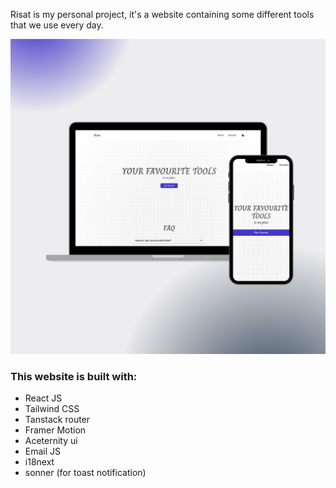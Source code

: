 Risat is my personal project, it's a website containing some different tools that we use every day.

![image alt](./screenshot.png)

### This website is built with:

- React JS
- Tailwind CSS
- Tanstack router
- Framer Motion
- Aceternity ui
- Email JS
- i18next
- sonner (for toast notification)
